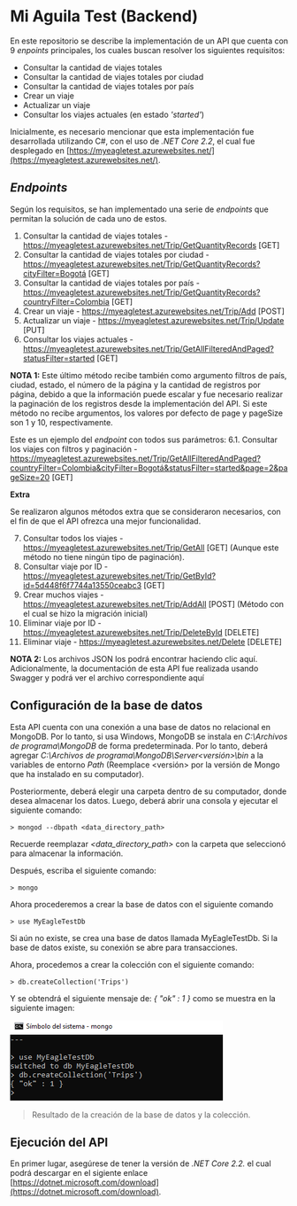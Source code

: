 # Mi Aguila Test (Backend)
En este repositorio se describe la implementación de un API que cuenta con 9 *enpoints* principales, los cuales buscan resolver los siguientes requisitos:

- Consultar la cantidad de viajes totales
- Consultar la cantidad de viajes totales por ciudad
- Consultar la cantidad de viajes totales por país
- Crear un viaje
- Actualizar un viaje
- Consultar los viajes actuales (en estado *'started'*)

Inicialmente, es necesario mencionar que esta implementación fue desarrollada utilizando C#, con el uso de *.NET Core 2.2*, el cual fue desplegado en [https://myeagletest.azurewebsites.net/](https://myeagletest.azurewebsites.net/).

## *Endpoints*
Según los requisitos, se han implementado una serie de *endpoints* que permitan la solución de cada uno de estos.

1. Consultar la cantidad de viajes totales - https://myeagletest.azurewebsites.net/Trip/GetQuantityRecords [GET]
2. Consultar la cantidad de viajes totales por ciudad - https://myeagletest.azurewebsites.net/Trip/GetQuantityRecords?cityFilter=Bogotá [GET]
3. Consultar la cantidad de viajes totales por país - https://myeagletest.azurewebsites.net/Trip/GetQuantityRecords?countryFilter=Colombia [GET]
4. Crear un viaje - https://myeagletest.azurewebsites.net/Trip/Add [POST]
5. Actualizar un viaje - https://myeagletest.azurewebsites.net/Trip/Update [PUT]
6. Consultar los viajes actuales - https://myeagletest.azurewebsites.net/Trip/GetAllFilteredAndPaged?statusFilter=started [GET]

**NOTA 1:** Este último método recibe también como argumento filtros de país, ciudad, estado, el número de la página y la cantidad de registros por página, debido a que la información puede escalar y fue necesario realizar la paginación de los registros desde la implementación del API. Si este método no recibe argumentos, los valores por defecto de page y pageSize son 1 y 10, respectivamente.

Este es un ejemplo del *endpoint* con todos sus parámetros:
6.1. Consultar los viajes con filtros y paginación - https://myeagletest.azurewebsites.net/Trip/GetAllFilteredAndPaged?countryFilter=Colombia&cityFilter=Bogotá&statusFilter=started&page=2&pageSize=20 [GET]

**Extra**

Se realizaron algunos métodos extra que se consideraron necesarios, con el fin de que el API ofrezca una mejor funcionalidad.

7. Consultar todos los viajes - https://myeagletest.azurewebsites.net/Trip/GetAll [GET] (Aunque este método no tiene ningún tipo de paginación).
8. Consultar viaje por ID - https://myeagletest.azurewebsites.net/Trip/GetById?id=5d448f6f7744a13550ceabc3 [GET]
9. Crear muchos viajes - https://myeagletest.azurewebsites.net/Trip/AddAll [POST] (Método con el cual se hizo la migración inicial)
10. Eliminar viaje por ID - https://myeagletest.azurewebsites.net/Trip/DeleteById [DELETE]
11. Eliminar viaje - https://myeagletest.azurewebsites.net/Delete [DELETE]

**NOTA 2:** Los archivos JSON los podrá encontrar haciendo clic aquí. Adicionalmente, la documentación de esta API fue realizada usando Swagger y podrá ver el archivo correspondiente aquí

## Configuración de la base de datos
Esta API cuenta con una conexión a una base de datos no relacional en MongoDB. Por lo tanto, si usa Windows, MongoDB se instala en *C:\Archivos de programa\MongoDB* de forma predeterminada. Por lo tanto, deberá agregar *C:\Archivos de programa\MongoDB\Server\<versión>\bin* a la variables de entorno *Path* (Reemplace <versión> por la versión de Mongo que ha instalado en su computador). 

Posteriormente, deberá elegir una carpeta dentro de su computador, donde desea almacenar los datos. Luego, deberá abrir una consola y ejecutar el siguiente comando:

```
> mongod --dbpath <data_directory_path>
```
Recuerde reemplazar *<data_directory_path>* con la carpeta que seleccionó para almacenar la información.

Después, escriba el siguiente comando:

```
> mongo
```

Ahora procederemos a crear la base de datos con el siguiente comando

```
> use MyEagleTestDb
```

Si aún no existe, se crea una base de datos llamada MyEagleTestDb. Si la base de datos existe, su conexión se abre para transacciones.

Ahora, procedemos a crear la colección con el siguiente comando:

```
> db.createCollection('Trips')
```
Y se obtendrá el siguiente mensaje de: *{ "ok" : 1 }* como se muestra en la siguiente imagen:

![MongoDB](Database.PNG)
> Resultado de la creación de la base de datos y la colección.

## Ejecución del API

En primer lugar, asegúrese de tener la versión de *.NET Core 2.2.* el cual podrá descargar en el sigiente enlace [https://dotnet.microsoft.com/download](https://dotnet.microsoft.com/download).


